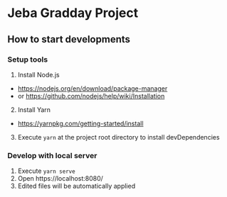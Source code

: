 # Jeba Gradday Project

## How to start developments

### Setup tools

1. Install Node.js
  - https://nodejs.org/en/download/package-manager
  - or https://github.com/nodejs/help/wiki/Installation
2. Install Yarn
  - https://yarnpkg.com/getting-started/install
3. Execute `yarn` at the project root directory to install devDependencies

### Develop with local server

1. Execute `yarn serve`
2. Open https://localhost:8080/
3. Edited files will be automatically applied
